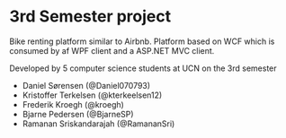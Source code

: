 # 3rd Semester project

Bike renting platform similar to Airbnb. Platform based on WCF which is consumed by af WPF client and a ASP.NET MVC client.   

Developed by 5 computer science students at UCN on the 3rd semester 
* Daniel Sørensen (@Daniel070793)
* Kristoffer Terkelsen (@kterkeelsen12)
* Frederik Kroegh (@kroegh)
* Bjarne Pedersen (@BjarneSP)
* Ramanan Sriskandarajah (@RamananSri)  
